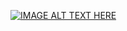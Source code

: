 [![IMAGE ALT TEXT HERE](https://i.ibb.co/4W9ZLvq/Vinyl-Shop-Pic.png)](https://www.youtube.com/watch?v=MIQD2m4sNoU)
